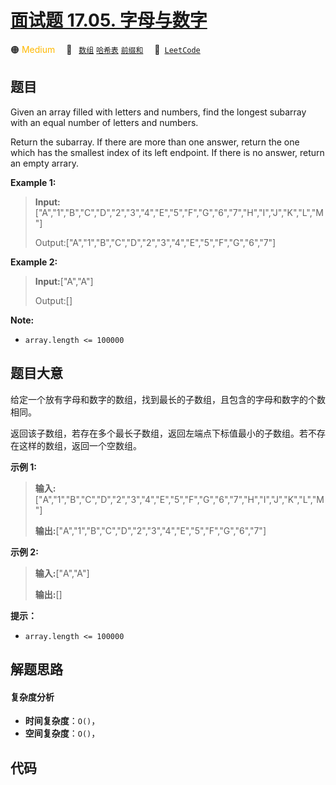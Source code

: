 # [面试题 17.05.  字母与数字](https://leetcode.cn/problems/find-longest-subarray-lcci)

🟠 <font color=#ffb800>Medium</font>&emsp; 🔖&ensp; [`数组`](/leetcode/outline/tag/array.md) [`哈希表`](/leetcode/outline/tag/hash-table.md) [`前缀和`](/leetcode/outline/tag/prefix-sum.md)&emsp; 🔗&ensp;[`LeetCode`](https://leetcode.cn/problems/find-longest-subarray-lcci)


## 题目

Given an array filled with letters and numbers, find the longest subarray with
an equal number of letters and numbers.

Return the subarray. If there are more than one answer, return the one which
has the smallest index of its left endpoint. If there is no answer, return an
empty arrary.

**Example 1:**

> 
> 
> 
> 
> 
> **Input:**["A","1","B","C","D","2","3","4","E","5","F","G","6","7","H","I","J","K","L","M"]
> 
> 
> 
> Output:["A","1","B","C","D","2","3","4","E","5","F","G","6","7"]

**Example 2:**

> 
> 
> 
> 
> 
> **Input:**["A","A"]
> 
> 
> 
> Output:[]
> 
> 

**Note:**

  * `array.length <= 100000`


## 题目大意

给定一个放有字母和数字的数组，找到最长的子数组，且包含的字母和数字的个数相同。

返回该子数组，若存在多个最长子数组，返回左端点下标值最小的子数组。若不存在这样的数组，返回一个空数组。

**示例 1:**

> 
> 
> 
> 
> 
> **输入:**["A","1","B","C","D","2","3","4","E","5","F","G","6","7","H","I","J","K","L","M"]
> 
> 
> 
> **输出:**["A","1","B","C","D","2","3","4","E","5","F","G","6","7"]
> 
> 

**示例 2:**

> 
> 
> 
> 
> 
> **输入:**["A","A"]
> 
> 
> 
> **输出:**[]
> 
> 

**提示：**

  * `array.length <= 100000`


## 解题思路

#### 复杂度分析

- **时间复杂度**：`O()`，
- **空间复杂度**：`O()`，

## 代码

```javascript

```